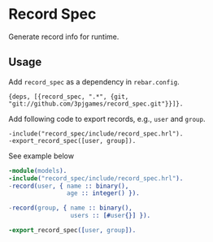 # Record Spec

Generate record info for runtime.

## Usage

Add `record_spec` as a dependency in `rebar.config`.

    {deps, [{record_spec, ".*", {git, "git://github.com/3pjgames/record_spec.git"}}]}.

Add following code to export records, e.g., `user` and `group`.

    -include("record_spec/include/record_spec.hrl").
    -export_record_spec([user, group]).

See example below

```erlang
-module(models).
-include("record_spec/include/record_spec.hrl").
-record(user, { name :: binary(),
                age :: integer() }).

-record(group, { name :: binary(),
                 users :: [#user{}] }).

-export_record_spec([user, group]).
```
